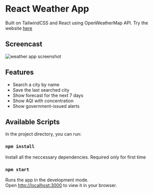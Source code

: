 # React Weather App

Built on TailwindCSS and React using OpenWeatherMap API.
Try the website [here](https://react-weather-ashu.netlify.app) 

## Screencast

![weather app screenshot](https://github.com/AshutoshDash1999/React-Weather-App/assets/46455250/b61b2887-35e7-40e9-ac7f-f1215dd94637)

## Features
- Search a city by name
- Save the last searched city
- Show forecast for the next 7 days
- Show AQI with concentration
- Show government-issued alerts

## Available Scripts

In the project directory, you can run:

### `npm install`

Install all the neccessary dependencies. Required only for first time

### `npm start`

Runs the app in the development mode.\
Open [http://localhost:3000](http://localhost:3000) to view it in your browser.

